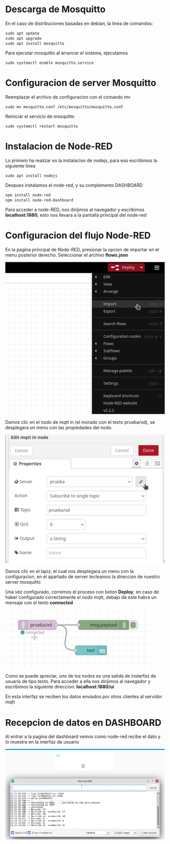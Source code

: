 # Descarga de Mosquitto


En el caso de distribuciones basadas en debian, la linea de comandos:

    sudo apt update
    sudo apt upgrade
    sudo apt install mosquitto

Para ejecutar mosquitto al arrancar el sistema, ejecutamos


    sudo systemctl enable mosquitto.service
# Configuracion de server Mosquitto


Reemplazar el archivo de configuracion con el comando mv

    sudo mv mosquitto.conf /etc/mosquitto/mosquitto.conf


Reiniciar el servicio de mosquitto


    sudo systemctl restart mosquitto


# Instalacion de Node-RED

Lo primero ha realizar es la instalacion de nodejs, para eso escribimos la siguiente linea

    sudo apt install nodejs

Despues instalamos el node-red, y su complemento DASHBOARD

    npm install node-red
    npm install node-red-dashboard

Para acceder a node-RED, nos dirijimos al navegador y escribimos **localhost:1880**, esto nos llevara a la pantalla principal del node-red


# Configuracion del flujo Node-RED


En la pagina principal de Node-RED, presionar la opcion de importar en el menu posterior derecho. Seleccionar el archivo **flows.json**

![Importar](./Imagenes/Import_Node_Red.png)

Damos clic en el nodo de mqtt in (el morado con el texto prueba/xd), se desplegara un menu con las propiedades del nodo.

![Propiedades](./Imagenes/Prop_node.png)

Damos clic en el lapiz, el cual nos desplegara un menu con la configuracion, en el apartado de server tecleamos la direccion de nuestro server mosquitto

Una vez configurado, corremos el proceso con boton **Deploy**, en caso de haber configurado correctamente el nodo mqtt, debajo de este habra un mensaje con el texto **connected**

![Connected](./Imagenes/Connected.png)

Como se puede apreciar, uno de los nodos es una salida de insterfaz de usuario de tipo texto. Para acceder a ella nos dirijimos al navegador y escribimos la siguiente direccion: **localhost:1880/ui**

En esta interfaz se reciben los datos enviados por otros clientes al servidor mqtt

# Recepcion de datos en DASHBOARD

Al entrar a la pagina del dashboard vemos como node-red recibe el dato y lo muestra en la interfaz de usuario

![Connected](./Imagenes/Resultado.png)

